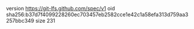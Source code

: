 version https://git-lfs.github.com/spec/v1
oid sha256:b37d7f4099228260ec703457eb2582cce1e42c1a58efa313d759aa3257bbc349
size 231
